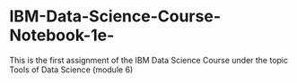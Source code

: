 # IBM-Data-Science-Course-Notebook-1e-
This is the first assignment of the IBM Data Science Course under the topic Tools of Data Science (module 6)
